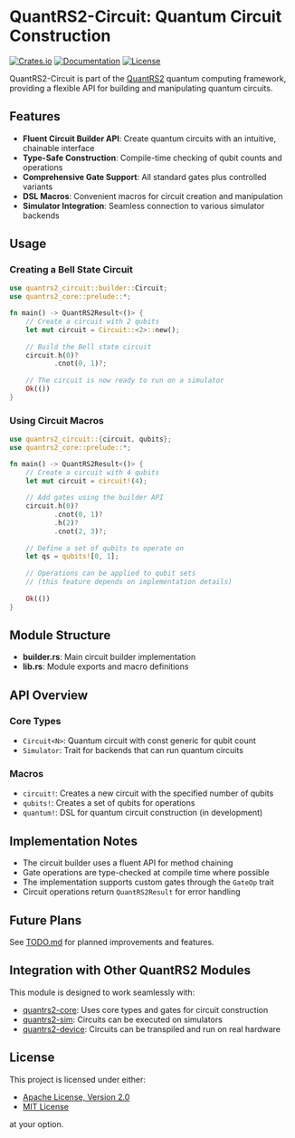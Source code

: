 # QuantRS2-Circuit: Quantum Circuit Construction

[![Crates.io](https://img.shields.io/crates/v/quantrs2-circuit.svg)](https://crates.io/crates/quantrs2-circuit)
[![Documentation](https://docs.rs/quantrs2-circuit/badge.svg)](https://docs.rs/quantrs2-circuit)
[![License](https://img.shields.io/badge/license-MIT%2FApache--2.0-blue.svg)](https://github.com/cool-japan/quantrs)

QuantRS2-Circuit is part of the [QuantRS2](https://github.com/cool-japan/quantrs) quantum computing framework, providing a flexible API for building and manipulating quantum circuits.

## Features

- **Fluent Circuit Builder API**: Create quantum circuits with an intuitive, chainable interface
- **Type-Safe Construction**: Compile-time checking of qubit counts and operations
- **Comprehensive Gate Support**: All standard gates plus controlled variants
- **DSL Macros**: Convenient macros for circuit creation and manipulation
- **Simulator Integration**: Seamless connection to various simulator backends

## Usage

### Creating a Bell State Circuit

```rust
use quantrs2_circuit::builder::Circuit;
use quantrs2_core::prelude::*;

fn main() -> QuantRS2Result<()> {
    // Create a circuit with 2 qubits
    let mut circuit = Circuit::<2>::new();
    
    // Build the Bell state circuit
    circuit.h(0)?
           .cnot(0, 1)?;
           
    // The circuit is now ready to run on a simulator
    Ok(())
}
```

### Using Circuit Macros

```rust
use quantrs2_circuit::{circuit, qubits};
use quantrs2_core::prelude::*;

fn main() -> QuantRS2Result<()> {
    // Create a circuit with 4 qubits
    let mut circuit = circuit!(4);
    
    // Add gates using the builder API
    circuit.h(0)?
           .cnot(0, 1)?
           .h(2)?
           .cnot(2, 3)?;
           
    // Define a set of qubits to operate on
    let qs = qubits![0, 1];
    
    // Operations can be applied to qubit sets
    // (this feature depends on implementation details)
    
    Ok(())
}
```

## Module Structure

- **builder.rs**: Main circuit builder implementation 
- **lib.rs**: Module exports and macro definitions

## API Overview

### Core Types

- `Circuit<N>`: Quantum circuit with const generic for qubit count
- `Simulator`: Trait for backends that can run quantum circuits

### Macros

- `circuit!`: Creates a new circuit with the specified number of qubits
- `qubits!`: Creates a set of qubits for operations
- `quantum!`: DSL for quantum circuit construction (in development)

## Implementation Notes

- The circuit builder uses a fluent API for method chaining
- Gate operations are type-checked at compile time where possible
- The implementation supports custom gates through the `GateOp` trait
- Circuit operations return `QuantRS2Result` for error handling

## Future Plans

See [TODO.md](TODO.md) for planned improvements and features.

## Integration with Other QuantRS2 Modules

This module is designed to work seamlessly with:
- [quantrs2-core](../core/README.md): Uses core types and gates for circuit construction
- [quantrs2-sim](../sim/README.md): Circuits can be executed on simulators
- [quantrs2-device](../device/README.md): Circuits can be transpiled and run on real hardware

## License

This project is licensed under either:

- [Apache License, Version 2.0](../LICENSE-APACHE)
- [MIT License](../LICENSE-MIT)

at your option.